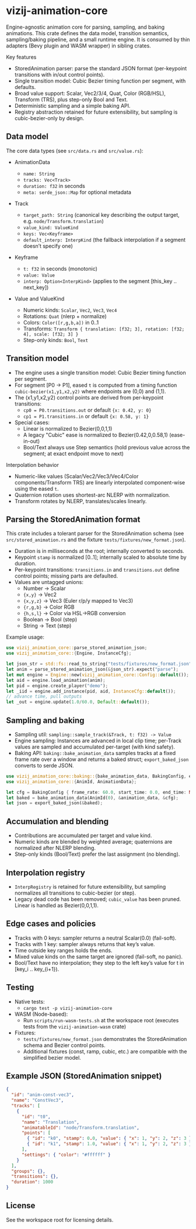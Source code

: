 # vizij-animation-core

Engine-agnostic animation core for parsing, sampling, and baking animations. This crate defines the data model, transition semantics, sampling/baking pipeline, and a small runtime engine. It is consumed by thin adapters (Bevy plugin and WASM wrapper) in sibling crates.

Key features
- StoredAnimation parser: parse the standard JSON format (per-keypoint transitions with in/out control points).
- Single transition model: Cubic Bezier timing function per segment, with defaults.
- Broad value support: Scalar, Vec2/3/4, Quat, Color (RGB/HSL), Transform (TRS), plus step-only Bool and Text.
- Deterministic sampling and a simple baking API.
- Registry abstraction retained for future extensibility, but sampling is cubic-bezier-only by design.

## Data model

The core data types (see `src/data.rs` and `src/value.rs`):

- AnimationData
  - `name: String`
  - `tracks: Vec<Track>`
  - `duration: f32` in seconds
  - `meta: serde_json::Map` for optional metadata

- Track
  - `target_path: String` (canonical key describing the output target, e.g. `node/Transform.translation`)
  - `value_kind: ValueKind`
  - `keys: Vec<Keyframe>`
  - `default_interp: InterpKind` (the fallback interpolation if a segment doesn’t specify one)

- Keyframe
  - `t: f32` in seconds (monotonic)
  - `value: Value`
  - `interp: Option<InterpKind>` (applies to the segment [this_key .. next_key])

- Value and ValueKind
  - Numeric kinds: `Scalar`, `Vec2`, `Vec3`, `Vec4`
  - Rotations: `Quat` (nlerp + normalize)
  - Colors: `Color([r,g,b,a])` in 0..1
  - Transforms: `Transform { translation: [f32; 3], rotation: [f32; 4], scale: [f32; 3] }`
  - Step-only kinds: `Bool`, `Text`

## Transition model

- The engine uses a single transition model: Cubic Bezier timing function per segment.
- For segment [P0 → P1], eased `t` is computed from a timing function `cubic-bezier(x1,y1,x2,y2)` where endpoints are (0,0) and (1,1).
- The (x1,y1,x2,y2) control points are derived from per-keypoint transitions:
  - `cp0 = P0.transitions.out` or default `{x: 0.42, y: 0}`
  - `cp1 = P1.transitions.in` or default `{x: 0.58, y: 1}`
- Special cases:
  - Linear is normalized to Bezier(0,0,1,1)
  - A legacy "Cubic" ease is normalized to Bezier(0.42,0,0.58,1) (ease-in-out)
  - Bool/Text always use Step semantics (hold previous value across the segment; at exact endpoint move to next)

Interpolation behavior
- Numeric-like values (Scalar/Vec2/Vec3/Vec4/Color components/Transform TRS) are linearly interpolated component-wise using the eased `t`.
- Quaternion rotation uses shortest-arc NLERP with normalization.
- Transform rotates by NLERP, translates/scales linearly.

## Parsing the StoredAnimation format

This crate includes a tolerant parser for the StoredAnimation schema (see `src/stored_animation.rs` and the fixture `tests/fixtures/new_format.json`).

- Duration is in milliseconds at the root; internally converted to seconds.
- Keypoint `stamp` is normalized [0..1]; internally scaled to absolute time by duration.
- Per-keypoint transitions: `transitions.in` and `transitions.out` define control points; missing parts are defaulted.
- Values are untagged unions:
  - Number → Scalar
  - `{x,y}` → Vec2
  - `{x,y,z}` → Vec3 (Euler r/p/y mapped to Vec3)
  - `{r,g,b}` → Color RGB
  - `{h,s,l}` → Color via HSL→RGB conversion
  - Boolean → Bool (step)
  - String → Text (step)

Example usage:

```rust
use vizij_animation_core::parse_stored_animation_json;
use vizij_animation_core::{Engine, InstanceCfg};

let json_str = std::fs::read_to_string("tests/fixtures/new_format.json")?;
let anim = parse_stored_animation_json(&json_str).expect("parse");
let mut engine = Engine::new(vizij_animation_core::Config::default());
let aid = engine.load_animation(anim);
let pid = engine.create_player("demo");
let _iid = engine.add_instance(pid, aid, InstanceCfg::default());
// advance time, pull outputs
let _out = engine.update(1.0/60.0, Default::default());
```

## Sampling and baking

- Sampling util: `sampling::sample_track(&Track, t: f32) -> Value`
- Engine sampling: Instances are advanced in local clip time; per-Track values are sampled and accumulated per-target (with kind safety).
- Baking API: `baking::bake_animation_data` samples tracks at a fixed frame rate over a window and returns a baked struct; `export_baked_json` converts to serde JSON.

```rust
use vizij_animation_core::baking::{bake_animation_data, BakingConfig, export_baked_json};
use vizij_animation_core::{AnimId, AnimationData};

let cfg = BakingConfig { frame_rate: 60.0, start_time: 0.0, end_time: None };
let baked = bake_animation_data(AnimId(0), &animation_data, &cfg);
let json = export_baked_json(&baked);
```

## Accumulation and blending

- Contributions are accumulated per target and value kind.
- Numeric kinds are blended by weighted average; quaternions are normalized after NLERP blending.
- Step-only kinds (Bool/Text) prefer the last assignment (no blending).

## Interpolation registry

- `InterpRegistry` is retained for future extensibility, but sampling normalizes all transitions to cubic-bezier (or step).
- Legacy dead code has been removed; `cubic_value` has been pruned. Linear is handled as Bezier(0,0,1,1).

## Edge cases and policies

- Tracks with 0 keys: sampler returns a neutral Scalar(0.0) (fail-soft).
- Tracks with 1 key: sampler always returns that key’s value.
- Time outside key ranges holds the ends.
- Mixed value kinds on the same target are ignored (fail-soft, no panic).
- Bool/Text have no interpolation; they step to the left key’s value for t in [key_i .. key_{i+1}).

## Testing

- Native tests:
  - `cargo test -p vizij-animation-core`
- WASM (Node-based):
  - Run `scripts/run-wasm-tests.sh` at the workspace root (executes tests from the `vizij-animation-wasm` crate)
- Fixtures:
  - `tests/fixtures/new_format.json` demonstrates the StoredAnimation schema and Bezier control points.
  - Additional fixtures (const, ramp, cubic, etc.) are compatible with the simplified bezier model.

## Example JSON (StoredAnimation snippet)

```json
{
  "id": "anim-const-vec3",
  "name": "ConstVec3",
  "tracks": [
    {
      "id": "t0",
      "name": "Translation",
      "animatableId": "node/Transform.translation",
      "points": [
        { "id": "k0", "stamp": 0.0, "value": { "x": 1, "y": 2, "z": 3 } },
        { "id": "k1", "stamp": 1.0, "value": { "x": 1, "y": 2, "z": 3 } }
      ],
      "settings": { "color": "#ffffff" }
    }
  ],
  "groups": {},
  "transitions": {},
  "duration": 1000
}
```

## License

See the workspace root for licensing details.
